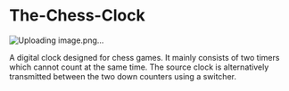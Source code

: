 # The-Chess-Clock
![Uploading image.png…]()

A digital clock designed for chess games. It mainly consists of two timers which cannot count at the same time. The source clock is alternatively transmitted between the two down counters using a switcher.
